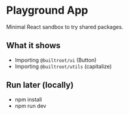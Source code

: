 # Playground App

Minimal React sandbox to try shared packages.

## What it shows
- Importing `@builtroot/ui` (Button)
- Importing `@builtroot/utils` (capitalize)

## Run later (locally)
- npm install
- npm run dev

